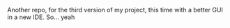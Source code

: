 Another repo, for the third version of my project, this time with a better GUI in a new IDE. So... yeah
